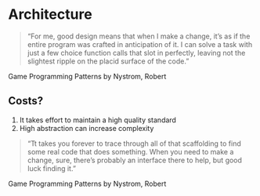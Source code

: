 # Architecture

> “For me, good design means that when I make a change, it’s as if the entire
> program was crafted in anticipation of it. I can solve a task with just a few
> choice function calls that slot in perfectly, leaving not the slightest ripple
> on the placid surface of the code.”

Game Programming Patterns by Nystrom, Robert

## Costs?

1. It takes effort to maintain a high quality standard
2. High abstraction can increase complexity

> “Tt takes you forever to trace through all of that scaffolding to find some real
> code that does something. When you need to make a change, sure, there’s probably
> an interface there to help, but good luck finding it.”

Game Programming Patterns by Nystrom, Robert
